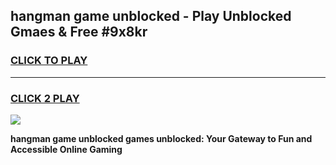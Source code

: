 
## hangman game unblocked - Play Unblocked Gmaes & Free #9x8kr
<h3>
<a href="https://news.freeplayer.one?title=hangman_game_unblocked&ref=26F">CLICK TO PLAY</a></h3>
<hr>

<h3>
<a href="https://news.freeplayer.one?title=hangman_game_unblocked&ref=26F">CLICK 2 PLAY</a>
  
</h3>

<a href="https://news.freeplayer.one?title=hangman_game_unblocked&ref=26F/"><img src="https://clearcache.store/games.png"></a>


**hangman game unblocked games unblocked: Your Gateway to Fun and Accessible Online Gaming**
